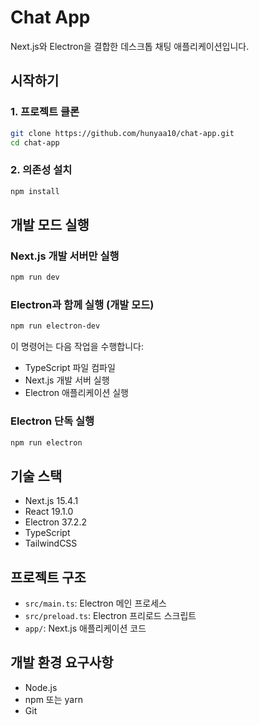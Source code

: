 # Chat App

Next.js와 Electron을 결합한 데스크톱 채팅 애플리케이션입니다.

## 시작하기

### 1. 프로젝트 클론
```bash
git clone https://github.com/hunyaa10/chat-app.git
cd chat-app
```

### 2. 의존성 설치
```bash
npm install
```

## 개발 모드 실행

### Next.js 개발 서버만 실행
```bash
npm run dev
```

### Electron과 함께 실행 (개발 모드)
```bash
npm run electron-dev
```
이 명령어는 다음 작업을 수행합니다:
- TypeScript 파일 컴파일
- Next.js 개발 서버 실행
- Electron 애플리케이션 실행

### Electron 단독 실행
```bash
npm run electron
```

## 기술 스택

- Next.js 15.4.1
- React 19.1.0
- Electron 37.2.2
- TypeScript
- TailwindCSS

## 프로젝트 구조

- `src/main.ts`: Electron 메인 프로세스
- `src/preload.ts`: Electron 프리로드 스크립트
- `app/`: Next.js 애플리케이션 코드

## 개발 환경 요구사항

- Node.js
- npm 또는 yarn
- Git
